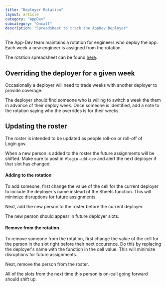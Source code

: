```yaml
---
title: "Deployer Rotation"
layout: article
category: "AppDev"
subcategory: "Oncall"
description: "Spreadsheet to track the AppDev Deployer"
---
```


The App-Dev team maintains a rotation for engineers who deploy the app.
Each week a new engineer is assigned from the rotation.

The rotation spreadsheet can be found [here](https://docs.google.com/spreadsheets/d/1nLxhwVh4EfxdmqsvdFByxTk0bNSTyWGGBEXLODjlk6U/edit#gid=0).

## Overriding the deployer for a given week

Occasionally a deployer will need to trade weeks with another deployer to provide coverage.

The deployer should find someone who is willing to switch a week the them in advance of their deploy week.
Once someone is identified, add a note to the rotation saying who the overrides is for their weeks.

## Updating the roster

The roster is intended to be updated as people roll-on or roll-off of Login.gov.

When a new person is added to the roster the future assignments will be shifted.
Make sure to post in `#login-add-dev` and alert the next deployer if that slot has changed.

#### Adding to the rotation

To add someone, first change the value of the cell for the current deployer to include the deployer's name instead of the Sheets function.
This will minimize disruptions for future assignments.

Next, add the new person to the roster before the current deployer.

The new person should appear in future deployer slots.

#### Remove from the rotation

To remove someone from the rotation, first change the value of the cell for the person in the slot right
before their next occurence.
Do this by replacing the deployer's name with the function in the cell value.
This will minimize disruptions for future assignments.

Next, remove the person from the roster.

All of the slots from the next time this person is on-call going forward should shift up.
